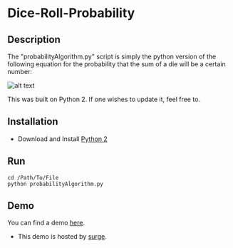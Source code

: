 # Dice-Roll-Probability

## Description
The "probabilityAlgorithm.py" script is simply the python version of the following equation for the probability that the sum of a die will be a certain number:

![alt text](http://mathworld.wolfram.com/images/equations/Dice/NumberedEquation7.gif)

This was built on Python 2. If one wishes to update it, feel free to.

## Installation
* Download and Install [Python 2](https://www.python.org/download/releases/2.7.2/)

## Run
```
cd /Path/To/File
python probabilityAlgorithm.py
```

## Demo
You can find a demo [here](http://demonic-bikes.surge.sh/).
* This demo is hosted by [surge](http://surge.sh/).
